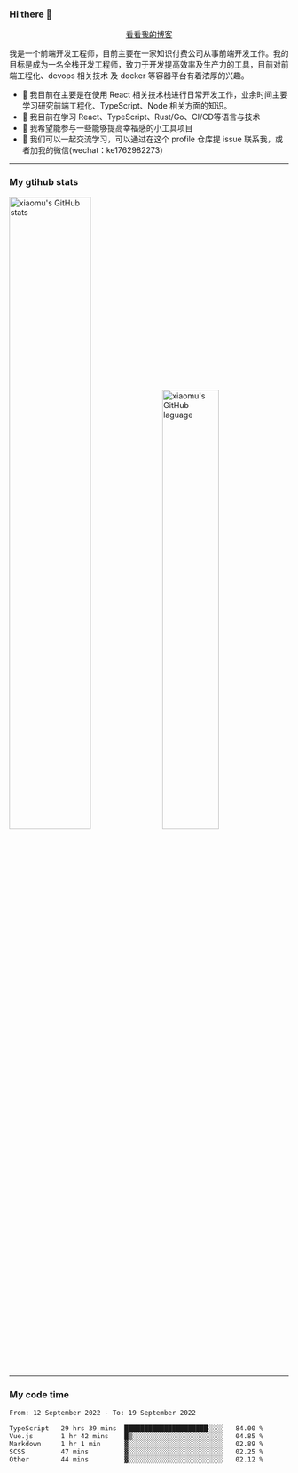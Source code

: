 ### Hi there 👋

<p align="center">
  <a href="https://blog.realjacket.site/">看看我的博客</a>
</p>

我是一个前端开发工程师，目前主要在一家知识付费公司从事前端开发工作。我的目标是成为一名全栈开发工程师，致力于开发提高效率及生产力的工具，目前对前端工程化、devops 相关技术 及 docker 等容器平台有着浓厚的兴趣。

- 🔭 我目前在主要是在使用 React 相关技术栈进行日常开发工作，业余时间主要学习研究前端工程化、TypeScript、Node 相关方面的知识。
- 🌱 我目前在学习 React、TypeScript、Rust/Go、CI/CD等语言与技术
- 👯 我希望能参与一些能够提高幸福感的小工具项目
- 💬 我们可以一起交流学习，可以通过在这个 profile 仓库提 issue 联系我，或者加我的微信(wechat：ke1762982273）

***

### My gtihub stats

<a><img src="https://github-readme-stats.vercel.app/api?username=real-jacket" title="xiaomu's GitHub stats" alt="xiaomu's GitHub stats" style="width:54%;"/></a>
<a><img src="https://github-readme-stats.vercel.app/api/top-langs/?username=real-jacket&layout=compact" title="xiaomu's GitHub laguage" alt="xiaomu's GitHub laguage" style="width:45%;"/><a/>

***

### My code time

<!--START_SECTION:waka-->

```text
From: 12 September 2022 - To: 19 September 2022

TypeScript   29 hrs 39 mins  █████████████████████░░░░   84.00 %
Vue.js       1 hr 42 mins    █▒░░░░░░░░░░░░░░░░░░░░░░░   04.85 %
Markdown     1 hr 1 min      ▓░░░░░░░░░░░░░░░░░░░░░░░░   02.89 %
SCSS         47 mins         ▓░░░░░░░░░░░░░░░░░░░░░░░░   02.25 %
Other        44 mins         ▓░░░░░░░░░░░░░░░░░░░░░░░░   02.12 %
```

<!--END_SECTION:waka-->
